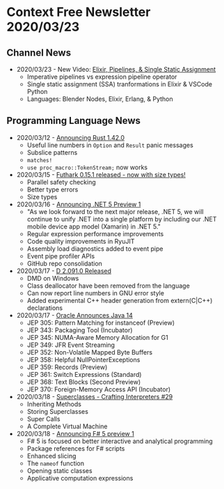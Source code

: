 # Context Free Newsletter 2020/03/23

## Channel News
- 2020/03/23 - New Video: [Elixir, Pipelines, & Single Static Assignment]()
  - Imperative pipelines vs expression pipeline operator
  - Single static assignment (SSA) tranformations in Elixir & VSCode Python
  - Languages: Blender Nodes, Elixir, Erlang, & Python

## Programming Language News
- 2020/03/12 - [Announcing Rust 1.42.0](https://blog.rust-lang.org/2020/03/12/Rust-1.42.html)
  - Useful line numbers in `Option` and `Result` panic messages
  - Subslice patterns
  - `matches!`
  - `use proc_macro::TokenStream;` now works
- 2020/03/15 - [Futhark 0.15.1 released - now with size types!](https://futhark-lang.org/blog/2020-03-15-futhark-0.15.1-released.html)
  - Parallel safety checking
  - Better type errors
  - Size types
- 2020/03/16 - [Announcing .NET 5 Preview 1](https://devblogs.microsoft.com/dotnet/announcing-net-5-0-preview-1/)
  - "As we look forward to the next major release, .NET 5, we will continue to unify .NET into a single platform by including our .NET mobile device app model (Xamarin) in .NET 5."
  - Regular expression performance improvements
  - Code quality improvements in RyuJIT
  - Assembly load diagnostics added to event pipe
  - Event pipe profiler APIs
  - GitHub repo consolidation
- 2020/03/17 - [D 2.091.0 Released](https://dlang.org/blog/2020/03/17/d-2-091-0-released/)
  - DMD on Windows
  - Class deallocator have been removed from the language
  - Can now report line numbers in GNU error style
  - Added experimental C++ header generation from extern(C|C++) declarations
- 2020/03/17 - [Oracle Announces Java 14](https://www.oracle.com/corporate/pressrelease/oracle-announces-java14-031720.html)
  - JEP 305: Pattern Matching for instanceof (Preview)
  - JEP 343: Packaging Tool (Incubator)
  - JEP 345: NUMA-Aware Memory Allocation for G1
  - JEP 349: JFR Event Streaming
  - JEP 352: Non-Volatile Mapped Byte Buffers
  - JEP 358: Helpful NullPointerExceptions
  - JEP 359: Records (Preview)
  - JEP 361: Switch Expressions (Standard)
  - JEP 368: Text Blocks (Second Preview)
  - JEP 370: Foreign-Memory Access API (Incubator)
- 2020/03/18 - [Superclasses - Crafting Interpreters #29](https://www.reddit.com/r/programming/comments/fkri3j/superclasses_crafting_interpreters/)
  - Inheriting Methods
  - Storing Superclasses
  - Super Calls
  - A Complete Virtual Machine
- 2020/03/18 - [Announcing F# 5 preview 1](https://devblogs.microsoft.com/dotnet/announcing-f-5-preview-1/)
  - F# 5 is focused on better interactive and analytical programming
  - Package references for F# scripts
  - Enhanced slicing
  - The `nameof` function
  - Opening static classes
  - Applicative computation expressions
